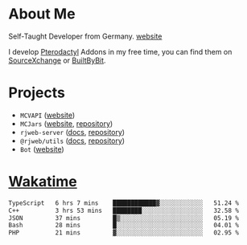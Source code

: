 # About Me

Self-Taught Developer from Germany. [website](https://rjansen.dev)

I develop [Pterodactyl](https://pterodactyl.io) Addons in my free time, you can find
them on [SourceXchange](https://www.sourcexchange.net/teams/356/profile) or [BuiltByBit](https://builtbybit.com/search/3078009).

# Projects

- `MCVAPI` ([website](https://versions.mcjars.app))
- `MCJars` ([website](https://mcjars.app), [repository](https://github.com/0x7d8/mcjar))
- `rjweb-server` ([docs](https://server.rjweb.dev), [repository](https://github.com/0x7d8/NPM_WEB-SERVER))
- `@rjweb/utils` ([docs](https://utils.rjweb.dev), [repository](https://github.com/0x7d8/rjweb-utils))
- `Bot` ([website](https://bot.rjns.dev))

# [Wakatime](https://wakatime.com/@0x7d8)

<!--START_SECTION:waka-->

```txt
TypeScript   6 hrs 7 mins    ████████████▓░░░░░░░░░░░░   51.24 %
C++          3 hrs 53 mins   ████████░░░░░░░░░░░░░░░░░   32.58 %
JSON         37 mins         █▒░░░░░░░░░░░░░░░░░░░░░░░   05.19 %
Bash         28 mins         █░░░░░░░░░░░░░░░░░░░░░░░░   04.01 %
PHP          21 mins         ▓░░░░░░░░░░░░░░░░░░░░░░░░   02.95 %
```

<!--END_SECTION:waka-->
